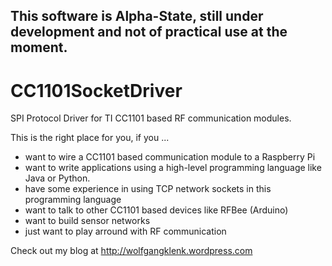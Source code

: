 This software is Alpha-State, still under development and not of practical use at the moment.
---------------------------------------------------------------------------------------------

CC1101SocketDriver
==================

SPI Protocol Driver for TI CC1101 based RF communication modules.

This is the right place for you, if you ...

* want to wire a CC1101 based communication module to a Raspberry Pi
* want to write applications using a high-level programming language like Java or Python.
* have some experience in using TCP network sockets in this programming language
* want to talk to other CC1101 based devices like RFBee (Arduino)
* want to build sensor networks
* just want to play arround with RF communication

Check out my blog at http://wolfgangklenk.wordpress.com


